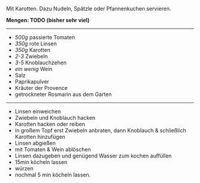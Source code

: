 Mit Karotten. Dazu Nudeln, Spätzle oder Pfannenkuchen servieren.

**Mengen: TODO (bisher sehr viel)**

---

- *500g* passierte Tomaten
- *350g* rote Linsen
- *350g* Karotten
- *2-3* Zwiebeln
- *3-5* Knoblauchzehen
- *ein wenig* Wein
- Salz
- Paprikapulver
- Kräuter der Provence
- getrockneter Rosmarin aus dem Garten

---

* Linsen einweichen
* Zwiebeln und Knoblauch hacken
* Karotten hacken oder reiben
* in großem Topf erst Zwiebeln anbraten, dann Knoblauch & schließlich Karotten hinzufügen
* Linsen abgießen
* mit Tomaten & Wein ablöschen
* Linsen dazugeben und genügend Wasser zum kochen auffüllen
* 15min köcheln lassen
* würzen
* nochmal 5 min köcheln lassen.
